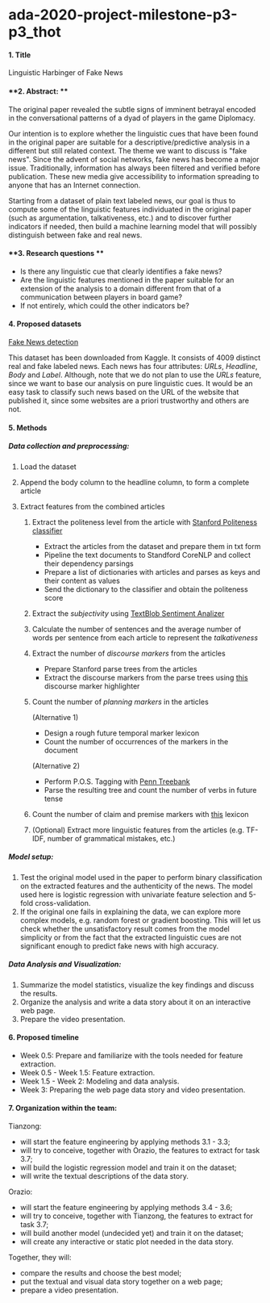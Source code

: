 # ada-2020-project-milestone-p3-p3_thot



#### **1. Title**

Linguistic Harbinger of Fake News

#### **2. Abstract: ** 

The original paper revealed the subtle signs of imminent betrayal encoded in the conversational patterns of a dyad of players in the game Diplomacy. 

Our intention is to explore whether the linguistic cues that have been found in the original paper are suitable for a descriptive/predictive analysis in a different but still related context. The theme we want to discuss is "fake news". Since the advent of social networks, fake news has become a major issue. Traditionally, information has always been filtered and verified before publication. These new media give accessibility to information spreading to anyone that has an Internet connection. 

Starting from a dataset of plain text labeled news, our goal is thus to compute some of the linguistic features individuated in the original paper (such as argumentation, talkativeness, etc.) and to discover further indicators if needed, then build a machine learning model that will possibly distinguish between fake and real news.

#### **3. Research questions ** 

- Is there any linguistic cue that clearly identifies a fake news?
- Are the linguistic features mentioned in the paper suitable for an extension of the analysis to a domain different from that of a communication between players in board game? 
- If not entirely, which could the other indicators be?

#### **4. Proposed datasets**

[Fake News detection](https://www.kaggle.com/jruvika/fake-news-detection)

This dataset has been downloaded from Kaggle. It consists of 4009 distinct real and fake labeled news. Each news has four attributes: *URLs*, *Headline*, *Body* and *Label*. Although, note that we do not plan to use the *URLs* feature, since we want to base our analysis on pure linguistic cues. It would be an easy task to classify such news based on the URL of the website that published it, since some websites are a priori trustworthy and others are not.    

#### **5. Methods** 

##### Data collection and preprocessing:

1. Load the dataset

2. Append the body column to the headline column, to form a complete article

3. Extract features from the combined articles

   1. Extract the politeness level from the article with [Stanford Politeness classifier](https://github.com/sudhof/politeness/tree/python3)

      * Extract the articles from the dataset and prepare them in txt form
      * Pipeline the text documents to Standford CoreNLP and collect their dependency parsings
      * Prepare a list of dictionaries with articles and parses as keys and their content as values
      * Send the dictionary to the classifier and obtain the politeness score

   2. Extract the *subjectivity* using [TextBlob Sentiment Analizer](https://planspace.org/20150607-textblob_sentiment/)

   3. Calculate the number of sentences and the average number of words per sentence from each article to represent the *talkativeness*

   4. Extract the number of *discourse markers* from the articles

      * Prepare Stanford parse trees from the articles
      * Extract the discourse markers from the parse trees using [this](https://github.com/erzaliator/DiscourseMarker) discourse marker highlighter

   5. Count the number of *planning markers* in the articles

      (Alternative 1)

      * Design a rough future temporal marker lexicon
      * Count the number of occurrences of the markers in the document

      (Alternative 2)

      * Perform P.O.S. Tagging with [Penn Treebank](https://www.google.com/search?q=penn+treebank&oq=penn+treebank&aqs=chrome..69i57j0j0i20i263j0l5.5027j0j4&sourceid=chrome&ie=UTF-8)
      * Parse the resulting tree and count the number of verbs in future tense

   6. Count the number of claim and premise markers with [this](https://academic.csuohio.edu/polen/LC9_Help/1/11pcindicators.htm) lexicon

   7. (Optional) Extract more linguistic features from the articles (e.g. TF-IDF, number of grammatical mistakes, etc.)

##### Model setup:

 1. Test the original model used in the paper to perform binary classification on the extracted features and the authenticity of the news. The model used here is logistic regression with univariate feature selection and 5-fold cross-validation.
 2. If the original one fails in explaining the data, we can explore more complex models, e.g. random forest or gradient boosting. This will let us check whether the unsatisfactory result comes from the model simplicity or from the fact that the extracted linguistic cues are not significant enough to predict fake news with high accuracy.

##### Data Analysis and Visualization:

 1. Summarize the model statistics, visualize the key findings and discuss the results.
 2. Organize the analysis and write a data story about it on an interactive web page.
 3. Prepare the video presentation.

#### 6. Proposed timeline

- Week 0.5: Prepare and familiarize with the tools needed for feature extraction.
- Week 0.5 - Week 1.5: Feature extraction.
- Week 1.5 - Week 2: Modeling and data analysis.
- Week 3: Preparing the web page data story and video presentation.

#### 7. Organization within the team:

Tianzong:

- will start the feature engineering by applying methods 3.1 - 3.3;
- will try to conceive, together with Orazio, the features to extract for task 3.7;
- will build the logistic regression model and train it on the dataset;
- will write the textual descriptions of the data story.

Orazio:

- will start the feature engineering by applying methods 3.4 - 3.6;
- will try to conceive, together with Tianzong, the features to extract for task 3.7;
- will build another model (undecided yet) and train it on the dataset;
- will create any interactive or static plot needed in the data story.

Together, they will:

- compare the results and choose the best model;
- put the textual and visual data story together on a web page;
- prepare a video presentation.
